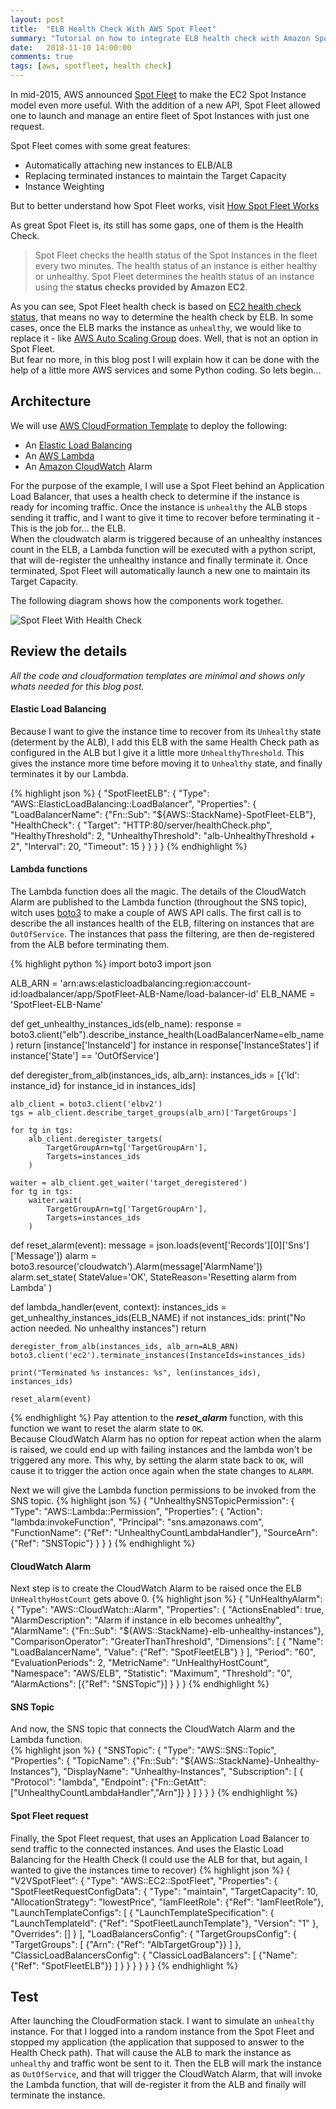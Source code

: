 ```yaml
---
layout: post
title:  "ELB Health Check With AWS Spot Fleet"
summary: "Tutorial on how to integrate ELB health check with Amazon Spot Fleet"
date:   2018-11-10 14:00:00
comments: true
tags: [aws, spotfleet, health check]
---
```

In mid-2015, AWS announced [Spot Fleet][spotfleet-annunced] to make the EC2 Spot Instance model even more useful. With the addition of a new API, Spot Fleet allowed one to launch and manage an entire fleet of Spot Instances with just one request.
  
Spot Fleet comes with some great features:
* Automatically attaching new instances to ELB/ALB
* Replacing terminated instances to maintain the Target Capacity
* Instance Weighting
 
But to better understand how Spot Fleet works, visit [How Spot Fleet Works][aws-spotfleet]
  
As great Spot Fleet is, its still has some gaps, one of them is the Health Check.  
> Spot Fleet checks the health status of the Spot Instances in the fleet every two minutes. The health status of an instance is either healthy or unhealthy. Spot Fleet determines the health status of an instance using the **status checks provided by Amazon EC2**.  

As you can see, Spot Fleet health check is based on [EC2 health check status][aws-ec2-check-status], that means no way to determine the health check by ELB.
In some cases, once the ELB marks the instance as `unhealthy`, we would like to replace it - like [AWS Auto Scaling Group][aws-asg] does. Well, that is not an option in Spot Fleet.  
But fear no more, in this blog post I will explain how it can be done with the help of a little more AWS services and some Python coding.
So lets begin...

## Architecture

We will use [AWS CloudFormation Template][aws-cloudformation-template] to deploy the following:
* An [Elastic Load Balancing][aws-elb]
* An [AWS Lambda][aws-lambda]
* An [Amazon CloudWatch][aws-cloudwatch] Alarm

For the purpose of the example, I will use a Spot Fleet behind an Application Load Balancer, that uses a health check to determine if the instance is ready for incoming traffic.
Once the instance is `unhealthy` the ALB stops sending it traffic, and I want to give it time to recover before terminating it - This is the job for... the ELB.  
When the cloudwatch alarm is triggered because of an unhealthy instances count in the ELB, a Lambda function will be executed with a python script, that will de-register the unhealthy instance and finally terminate it.
Once terminated, Spot Fleet will automatically launch a new one to maintain its Target Capacity.  

The following diagram shows how the components work together.  

![Spot Fleet With Health Check](/assets/images/spotfleet-healthcheck/spotfleet-healthcheck.png)

## Review the details
_All the code and cloudformation templates are minimal and shows only whats needed for this blog post._

#### Elastic Load Balancing
Because I want to give the instance time to recover from its `Unhealthy` state (determent by the ALB), 
I add this ELB with the same Health Check path as configured in the ALB but I give it a little more `UnhealthyThreshold`. 
This gives the instance more time before moving it to `Unhealthy` state, and finally terminates it by our Lambda.  

{% highlight json %}
{
  "SpotFleetELB": {
    "Type": "AWS::ElasticLoadBalancing::LoadBalancer",
    "Properties": {
      "LoadBalancerName": {"Fn::Sub": "${AWS::StackName}-SpotFleet-ELB"},
      "HealthCheck": {
        "Target": "HTTP:80/server/healthCheck.php",
        "HealthyThreshold": 2,
        "UnhealthyThreshold": "alb-UnhealthyThreshold + 2",
        "Interval": 20,
        "Timeout": 15
      }
    }
  }
}
{% endhighlight %}

#### Lambda functions
The Lambda function does all the magic. The details of the CloudWatch Alarm are published to the Lambda function (throughout the SNS topic),
witch uses [boto3](https://boto3.readthedocs.io) to make a couple of AWS API calls. 
The first call is to describe the all instances health of the ELB, filtering on instances that are `OutOfService`. 
The instances that pass the filtering, are then de-registered from the ALB before terminating them.  

{% highlight python %}
import boto3
import json

ALB_ARN = 'arn:aws:elasticloadbalancing:region:account-id:loadbalancer/app/SpotFleet-ALB-Name/load-balancer-id'
ELB_NAME = 'SpotFleet-ELB-Name'

def get_unhealthy_instances_ids(elb_name):
    response = boto3.client("elb").describe_instance_health(LoadBalancerName=elb_name)
    return [instance['InstanceId'] for instance in response['InstanceStates'] if instance['State'] == 'OutOfService']
		
def deregister_from_alb(instances_ids, alb_arn):
    instances_ids = [{'Id': instance_id} for instance_id in instances_ids]
	
    alb_client = boto3.client('elbv2')
    tgs = alb_client.describe_target_groups(alb_arn)['TargetGroups']

    for tg in tgs:
        alb_client.deregister_targets(
            TargetGroupArn=tg['TargetGroupArn'],
            Targets=instances_ids
        )

    waiter = alb_client.get_waiter('target_deregistered')
    for tg in tgs:
        waiter.wait(
            TargetGroupArn=tg['TargetGroupArn'],
            Targets=instances_ids
        )
        
def reset_alarm(event):
    message = json.loads(event['Records'][0]['Sns']['Message'])
    alarm = boto3.resource('cloudwatch').Alarm(message['AlarmName'])
    alarm.set_state(
        StateValue='OK',
        StateReason='Resetting alarm from Lambda'
    )

def lambda_handler(event, context):
    instances_ids = get_unhealthy_instances_ids(ELB_NAME)
    if not instances_ids:
        print("No action needed. No unhealthy instances")
        return
    
    deregister_from_alb(instances_ids, alb_arn=ALB_ARN)
    boto3.client('ec2').terminate_instances(InstanceIds=instances_ids)
    
    print("Terminated %s instances: %s", len(instances_ids), instances_ids)
    
    reset_alarm(event)
{% endhighlight %}
Pay attention to the **_reset_alarm_** function, with this function we want to reset the alarm state to `OK`.  
Because CloudWatch Alarm has no option for repeat action when the alarm is raised, we could end up with failing instances 
and the lambda won't be triggered any more. This why, by setting the alarm state back to `OK`, will cause it to trigger the action once again when the state changes to `ALARM`.

Next we will give the Lambda function permissions to be invoked from the SNS topic.
{% highlight json %}
{
  "UnhealthySNSTopicPermission": {
    "Type": "AWS::Lambda::Permission",
    "Properties": {
      "Action": "lambda:invokeFunction",
      "Principal": "sns.amazonaws.com",
      "FunctionName": {"Ref": "UnhealthyCountLambdaHandler"},
      "SourceArn": {"Ref": "SNSTopic"}
    }
  }
}
{% endhighlight %}

#### CloudWatch Alarm
Next step is to create the CloudWatch Alarm to be raised once the ELB `UnHealthyHostCount` gets above 0.
{% highlight json %}
{
  "UnHealthyAlarm": {
    "Type": "AWS::CloudWatch::Alarm",
    "Properties": {
      "ActionsEnabled": true,
      "AlarmDescription": "Alarm if instance in elb becomes unhealthy",
      "AlarmName": {"Fn::Sub": "${AWS::StackName}-elb-unhealthy-instances"},
      "ComparisonOperator": "GreaterThanThreshold",
      "Dimensions": [
        {
          "Name": "LoadBalancerName",
          "Value": {"Ref": "SpotFleetELB"}
        }
      ],
      "Period": "60",
      "EvaluationPeriods": 2,
      "MetricName": "UnHealthyHostCount",
      "Namespace": "AWS/ELB",
      "Statistic": "Maximum",
      "Threshold": "0",
      "AlarmActions": [{"Ref": "SNSTopic"}]
    }
  }
}
{% endhighlight %}

#### SNS Topic
And now, the SNS topic that connects the CloudWatch Alarm and the Lambda function.  
{% highlight json %}
{
  "SNSTopic": {
    "Type": "AWS::SNS::Topic",
    "Properties": {
      "TopicName": {"Fn::Sub": "${AWS::StackName}-Unhealthy-Instances"},
      "DisplayName": "Unhealthy-Instances",
      "Subscription": [
        {
          "Protocol": "lambda",
          "Endpoint": {"Fn::GetAtt": ["UnhealthyCountLambdaHandler","Arn"]}
        }
      ]
    }
  }
}
{% endhighlight %}

#### Spot Fleet request
Finally, the Spot Fleet request, that uses an Application Load Balancer to send traffic to the connected instances. 
And uses the Elastic Load Balancing for the Health Check (I could use the ALB for that, but again, I wanted to give the instances time to recover)
{% highlight json %}
{
  "V2VSpotFleet": {
    "Type": "AWS::EC2::SpotFleet",
    "Properties": {
      "SpotFleetRequestConfigData": {
        "Type": "maintain",
        "TargetCapacity": 10,
        "AllocationStrategy": "lowestPrice",
        "IamFleetRole": {"Ref": "IamFleetRole"},
        "LaunchTemplateConfigs": [
          {
            "LaunchTemplateSpecification": {
              "LaunchTemplateId": {"Ref": "SpotFleetLaunchTemplate"},
              "Version": "1"
            },
            "Overrides": []
          }
        ],
        "LoadBalancersConfig": {
          "TargetGroupsConfig": {
            "TargetGroups": [
              {"Arn": {"Ref": "AlbTargetGroup"}}
            ]
          },
          "ClassicLoadBalancersConfig": {
            "ClassicLoadBalancers": [
              {"Name": {"Ref": "SpotFleetELB"}}
            ]
          }
        }
      }
    }
  }
}
{% endhighlight %}

## Test
After launching the CloudFormation stack. I want to simulate an `unhealthy` instance. For that I logged into a random instance from the Spot Fleet and stopped my application (the application that supposed to answer to the Health Check path).
That will cause the ALB to mark the instance as `unhealthy` and traffic wont be sent to it. Then the ELB will mark the instance as `OutOfService`, and that will trigger the CloudWatch Alarm, that will invoke the Lambda function, that will de-register it from the ALB and finally will terminate the instance.


[spotfleet-annunced]: https://aws.amazon.com/blogs/aws/amazon-ec2-spot-fleet-api-manage-thousands-of-instances-with-one-request
[aws-spotfleet]: https://docs.aws.amazon.com/AWSEC2/latest/UserGuide/spot-fleet.html
[aws-ec2-check-status]: https://docs.aws.amazon.com/AWSEC2/latest/UserGuide/monitoring-system-instance-status-check.html
[aws-asg]: https://docs.aws.amazon.com/autoscaling/ec2/userguide/GettingStartedTutorial.html
[aws-cloudformation-template]: https://aws.amazon.com/cloudformation/aws-cloudformation-templates
[aws-elb]: https://aws.amazon.com/elasticloadbalancing
[aws-lambda]: https://aws.amazon.com/lambda
[aws-cloudwatch]: https://aws.amazon.com/cloudwatch 

